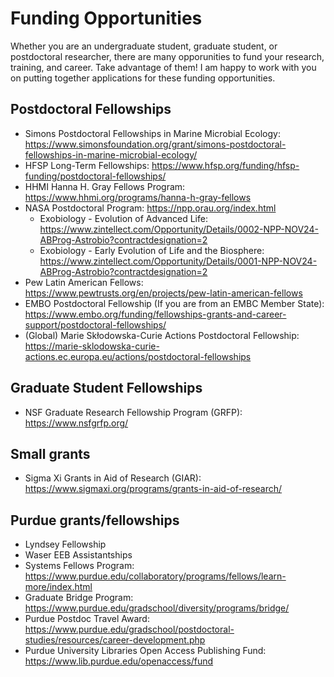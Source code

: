 # Funding Opportunities
Whether you are an undergraduate student, graduate student, or postdoctoral researcher, there are many opporunities to fund your research, training, and career. Take advantage of them! I am happy to work with you on putting together applications for these funding opportunities.

## Postdoctoral Fellowships
  - Simons Postdoctoral Fellowships in Marine Microbial Ecology: https://www.simonsfoundation.org/grant/simons-postdoctoral-fellowships-in-marine-microbial-ecology/
  - HFSP Long-Term Fellowships: https://www.hfsp.org/funding/hfsp-funding/postdoctoral-fellowships/
  - HHMI Hanna H. Gray Fellows Program: https://www.hhmi.org/programs/hanna-h-gray-fellows
  - NASA Postdoctoral Program: https://npp.orau.org/index.html
    - Exobiology - Evolution of Advanced Life: https://www.zintellect.com/Opportunity/Details/0002-NPP-NOV24-ABProg-Astrobio?contractdesignation=2
    - Exobiology - Early Evolution of Life and the Biosphere: https://www.zintellect.com/Opportunity/Details/0001-NPP-NOV24-ABProg-Astrobio?contractdesignation=2
  - Pew Latin American Fellows: https://www.pewtrusts.org/en/projects/pew-latin-american-fellows
  - EMBO Postdoctoral Fellowship (If you are from an EMBC Member State): https://www.embo.org/funding/fellowships-grants-and-career-support/postdoctoral-fellowships/
  - (Global) Marie Skłodowska-Curie Actions Postdoctoral Fellowship: https://marie-sklodowska-curie-actions.ec.europa.eu/actions/postdoctoral-fellowships

## Graduate Student Fellowships
  - NSF Graduate Research Fellowship Program (GRFP): https://www.nsfgrfp.org/

## Small grants
  - Sigma Xi Grants in Aid of Research (GIAR): https://www.sigmaxi.org/programs/grants-in-aid-of-research/

## Purdue grants/fellowships
  - Lyndsey Fellowship
  - Waser EEB Assistantships
  - Systems Fellows Program: https://www.purdue.edu/collaboratory/programs/fellows/learn-more/index.html
  - Graduate Bridge Program: https://www.purdue.edu/gradschool/diversity/programs/bridge/
  - Purdue Postdoc Travel Award: https://www.purdue.edu/gradschool/postdoctoral-studies/resources/career-development.php
  - Purdue University Libraries Open Access Publishing Fund: https://www.lib.purdue.edu/openaccess/fund
